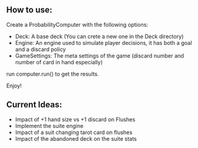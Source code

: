 ## How to use:

Create a ProbabilityComputer with the following options:
- Deck: A base deck (You can crete a new one in the Deck directory)
- Engine: An engine used to simulate player decisions, it has both a goal and a discard policy
- GameSettings: The meta settings of the game (discard number and number of card in hand especially)

run computer.run() to get the results. 

Enjoy!


## Current Ideas:

- Impact of +1 hand size vs +1 discard on Flushes
- Implement the suite engine
- Impact of a suit changing tarot card on flushes
- Impact of the abandoned deck on the suite stats
